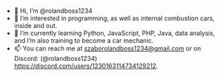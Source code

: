 - 👋 Hi, I’m @rolandboss1234
- 👀 I’m interested in programming, as well as internal combustion cars, inside and out.
- 🌱 I’m currently learning Python, JavaScript, PHP, Java, data analysis, and I’m also training to become a car mechanic.
- 📫 You can reach me at szaborolandboss1234@gmail.com or on Discord: (@rolandboss1234) https://discord.com/users/1230163114734129212.

<!---
rolandboss1234/rolandboss1234 is a ✨ special ✨ repository because its `README.md` (this file) appears on your GitHub profile.
You can click the Preview link to take a look at your changes.
--->
